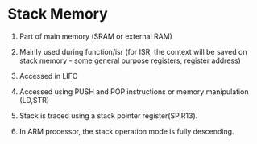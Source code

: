 Stack Memory
===================================
1) Part of main memory (SRAM or external RAM)

2) Mainly used during function/isr (for ISR, the context will be saved on stack memory - some general purpose registers, register address)

3) Accessed in LIFO

4) Accessed using PUSH and POP instructions or memory manipulation (LD,STR)

5) Stack is traced using a stack pointer register(SP,R13).

6) In ARM processor, the stack operation mode is fully descending.